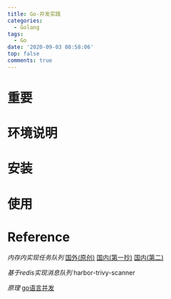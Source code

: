 ```yaml
---
title: Go-并发实践
categories:
  - Golang
tags:
  - Go
date: '2020-09-03 08:58:06'
top: false
comments: true
---
```


# 重要

# 环境说明

# 安装

# 使用

# Reference

*内存内实现任务队列*
[国外(原创)](http://marcio.io/2015/07/handling-1-million-requests-per-minute-with-golang/)
[国内(第一抄)](https://blog.csdn.net/Jeanphorn/article/details/79018205?utm_medium=distribute.pc_relevant_t0.none-task-blog-BlogCommendFromMachineLearnPai2-1.add_param_isCf&depth_1-utm_source=distribute.pc_relevant_t0.none-task-blog-BlogCommendFromMachineLearnPai2-1.add_param_isCf)
[国内(第二)](https://blog.csdn.net/lys07962000/article/details/105645638#commentBox)

*基于redis实现消息队列*
harbor-trivy-scanner

*原理*
[go语言并发](http://www.shangdixinxi.com/detail-1213119.html)
